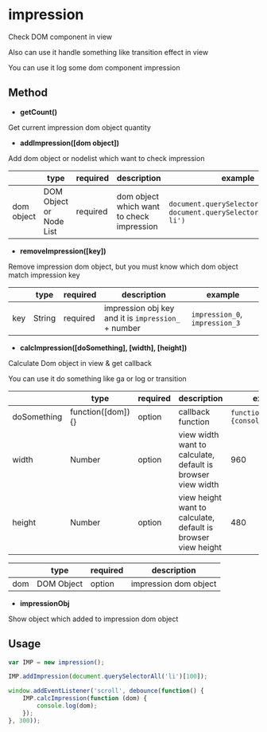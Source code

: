# impression

Check DOM component in view

Also can use it handle something like transition effect in view

You can use it log some dom component impression

## Method

* **getCount()**

Get current impression dom object quantity

* **addImpression([dom object])**

Add dom object or nodelist which want to check impression

||type|required|description|example|
|-|-|-|-|-|
| dom object | DOM Object or Node List | required | dom object which want to check impression | `document.querySelector('#traget')`, `document.querySelectorAll('.traget li')` |

* **removeImpression([key])**

Remove impression dom object, but you must know which dom object match impression key

||type|required|description|example|
|-|-|-|-|-|
| key | String | required | impression obj key and it is `impression_` + number | `impression_0`, `impression_3` |

* **calcImpression([doSomething], [width], [height])**

Calculate Dom object in view & get callback

You can use it do something like ga or log or transition

||type|required|description|example|
|-|-|-|-|-|
| doSomething | function([dom]) {} | option | callback function | `function(dom) {console.log(dom);}` |
| width | Number | option | view width want to calculate, default is browser view width | 960 |
| height | Number | option | view height want to calculate, default is browser view height | 480 |

||type|required|description|
|-|-|-|-|
| dom | DOM Object | option | impression dom object |

* **impressionObj**

Show object which added to impression dom object

## Usage

```JavaScript
var IMP = new impression();

IMP.addImpression(document.querySelectorAll('li')[100]);

window.addEventListener('scroll', debounce(function() {
    IMP.calcImpression(function (dom) {
        console.log(dom);
    });
}, 300));
```
